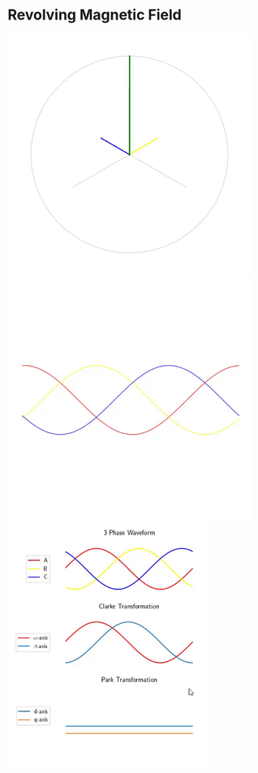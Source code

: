 # Revolving Magnetic Field
![Alt text](revolving_field.gif?raw=true "Revolving Field Animation")
![Alt text](current.gif?raw=true "Three Phase Current Animation")
![Alt text](transform.gif?raw=true)
